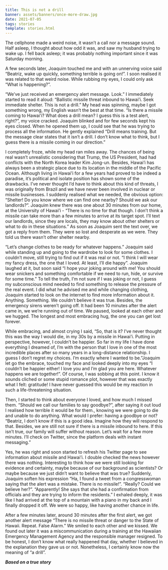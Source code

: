 ```yaml
---
title: This is not a drill
banner: assets/banners/once-more-draw.jpg
date: 2021-07-05
tags: stories
template: stories.html
---
```


The cellphone made a weird noise, it wasn’t a call nor a message sound. Half asleep, I thought about how odd it was, and saw my husband trying to wake up. I fell back asleep; it was probably nothing important since it was Saturday morning.

A few seconds later, Joaquim touched me and with an unnerving voice said “Beatriz, wake up quickly, something terrible is going on!”. I soon realised it was related to that weird noise. While rubbing my eyes, I could only ask “What is happening?”.

“We’ve just received an emergency alert message. Look.” I immediately started to read it aloud: “Ballistic missile threat inbound to Hawai’i. Seek immediate shelter. This is not a drill.” My head was spinning, maybe I got something wrong, my English wasn’t the best at that time. “Is there a missile coming to Hawai’i? What does a drill mean? I guess this is a test alert, right?”, my voice cracked. Joaquim blinked and for few seconds kept his eyes closed. When he opened them up, I could see that he was trying to process all the information. He gently explained “Drill means training. But the message clear states that it isn’t a drill. I don’t know what to think, but I guess there is a missile coming in our direction.”

I completely froze, while my head ran miles away. The chances of being real wasn’t unrealistic considering that Trump, the US President, had had conflicts with the North Korea leader Kim Jong-un. Besides, Hawai’i has always been a strategic place due to its location in the middle of the Pacific Ocean. Although living in Hawai’i for a few years had proved to be indeed a paradise, it’s political and isolate position has shown some of the drawbacks. I’ve never thought I’d have to think about this kind of threats, I was originally from Brazil and we have never been involved in nuclear or missile businesses. I suddenly realised what we needed, the obvious option: “Shelter! Do you know where we can find one nearby? Should we ask our landlords?”. Joaquim knew there was one about 30 minutes from our home, at the University of Hawai’i - “There is no time for that though. I don’t think a missile can take more than a few minutes to arrive at its target spot. I’ll text our landlords, since they are locals, they may know about other shelters or what to do in these situations.” As soon as Joaquim sent the text over, we got a reply from them. They were so lost and desperate as we were. They told us there wasn’t other shelter nearby.

“Let’s change clothes to be ready for whatever happens.” Joaquim said while standing up and going to the wardrobe to look for some clothes. I couldn’t move, still trying to find out if it was real or not. “I think I will wear my fancy dress, the one that I loved. At least, I’ll die happy”. Joaquim laughed at it, but soon said “I hope your joking around with me! You should wear snickers and something comfortable if we need to run, hide, or survive for some time.” To tell the truth, I’m not sure if I was joking or not, I guess my subconscious mind needed to find something to release the pressure of the real event. I did what he advised me and while changing clothing, Joaquim started to look on the internet to find more information about it. Anything. Something. We couldn’t believe it was true. Besides, the emergency sirens weren’t going off. It had been 10 minutes after the alert came in, we we’re running out of time. We paused, looked at each other and we hugged. The longest and most embracing hug, the one you can get lost forever.

While embracing, and almost crying I said, “So, that is it? I’ve never thought this was the way I would die, in my 30s by a missile in Hawai’i. Putting in perspective, however, I couldn’t be happier. So far in my life I have done everything I dreamed of, I’m with the person that I love in one of the most incredible places after so many years in a long-distance relationship. I guess I don’t regret my choices. I’m exactly where I wanted to be.”Joaquim let go the embrace, touched my face and looked deeply into my eyes “I couldn’t be happier either! I love you and I’m glad you are here. Whatever happens we are together!”. Of course, I was sobbing at this point. I know it sounds cliched or some stupid romance plot, however that was exactly what I felt: gratitude! I have never guessed this would be my reaction in such a life-threatening situation.

Then, I started to think about everyone I loved, and how much I missed them. “Should we call our families to say goodbye?”, after saying it out loud I realised how terrible it would be for them., knowing we were going to die and unable to do anything. What would I prefer: having a goodbye or not? “Beatriz, I don’t know if this is a good idea. Imagine how they will respond to that. Besides, we are still not sure if there is a missile inbound to here. If this isn’t true, our family will suffer without reason. Let’s wait for a few more minutes. I’ll check on Twitter, since the platform deals with instant messaging.”

Yes, he was right and soon started to refresh his Twitter page to see information about missile and Hawai’i. I double checked the news however there was nothing. Interesting to think how we were still looking for evidence and certainty, maybe because of our background as scientists? Or maybe because we just didn’t want to believe that was true? Suddenly, Joaquim soften his expression “Ha, I found a tweet from a congresswoman saying that the alert was a mistake. There is no missile!”. “Really? Could we believe her?”. “Apparently! She says that she had a confirmation from officials and they are trying to inform the residents.” I exhaled deeply, it was like I had arrived at the top of a mountain with a piano in my back and I finally dropped it off. We were so happy, like having another chance in life.

After a few minutes later, around 30 minutes after the first alert, we got another alert message “There is no missile threat or danger to the State of Hawaii. Repeat. False Alarm.” We smiled to each other and we kissed. We found out later it was a miscommunication during a training at the Hawaiian Emergency Management Agency and the responsible manager resigned. To be honest, I don’t know what really happened that day, whether I believed in the explanation they gave us or not. Nonetheless, I certainly know now the meaning of “a drill”.

_**Based on a true story**_
